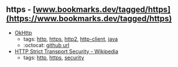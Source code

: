 https - [www.bookmarks.dev/tagged/https](https://www.bookmarks.dev/tagged/https)
---
* [OkHttp](http://square.github.io/okhttp/)
    * tags: [http](../tagged/http.md), [https](../tagged/https.md), [http2](../tagged/http2.md), [http-client](../tagged/http-client.md), [java](../tagged/java.md)
    * :octocat: [github url](https://github.com/square/okhttp)
* [HTTP Strict Transport Security - Wikipedia](https://en.wikipedia.org/wiki/HTTP_Strict_Transport_Security)
    * tags: [http](../tagged/http.md), [https](../tagged/https.md), [security](../tagged/security.md)
